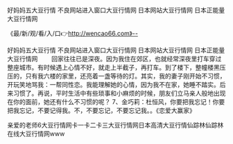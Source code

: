 好妈妈五大豆行情
不良网站进入窗口大豆行情网
日本网站大豆行情网
日本正能量大豆行情网


《最/新/观/看/入/口👉http://wencao66.com》--

好妈妈五大豆行情
不良网站进入窗口大豆行情网
日本网站大豆行情网
日本正能量大豆行情网
　　回家往往已是深夜。因为我住在郊区，也就经常深夜里打车穿过整座城市。有时候遇上心情不好，就走上半截子，再打车。到了楼下，整幢楼黑压压的，只有我六楼的家里，还亮着一盏等待的灯。其实，我的妻子刚开始不习惯，开玩笑地骂我：一帮同性恋。我能理解她的心情，因为我不在家，她睡不踏实。后来习惯了。再说，平时生活中有些琐事和小麻烦的时候，朋友们立马亲人般地出现在你的面前，她还有什么不习惯的呢？
	7、金巧莉：杜恒风，你要把我忘记！你要把我忘记，不要记得我。不，不要忘记，不要忘记我。。《恋爱大赢家》





亲爱的老师6大豆行情网卡一卡二卡三大豆行情网日本高清大豆行情仙踪林仙踪林在线大豆行情网www
